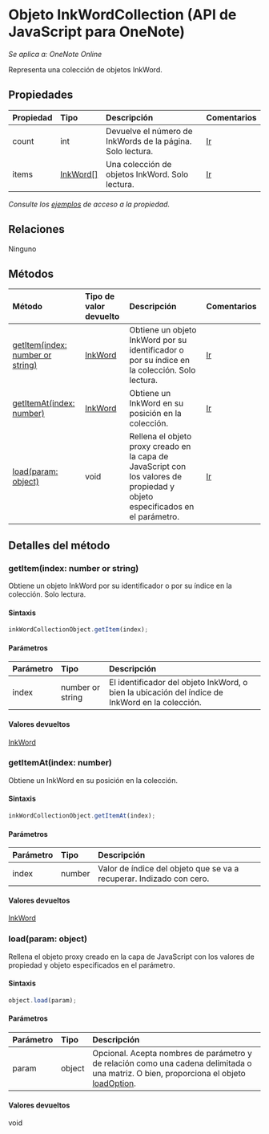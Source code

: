 # Objeto InkWordCollection (API de JavaScript para OneNote)

_Se aplica a: OneNote Online_  


Representa una colección de objetos InkWord.

## Propiedades

| Propiedad     | Tipo   |Descripción|Comentarios|
|:---------------|:--------|:----------|:-------|
|count|int|Devuelve el número de InkWords de la página. Solo lectura.|[Ir](https://github.com/OfficeDev/office-js-docs/issues/new?title=OneNote-inkWordCollection-count)|
|items|[InkWord[]](inkword.md)|Una colección de objetos InkWord. Solo lectura.|[Ir](https://github.com/OfficeDev/office-js-docs/issues/new?title=OneNote-inkWordCollection-items)|

_Consulte los [ejemplos](#ejemplos) de acceso a la propiedad._

## Relaciones
Ninguno


## Métodos

| Método           | Tipo de valor devuelto    |Descripción| Comentarios|
|:---------------|:--------|:----------|:-------|
|[getItem(index: number or string)](#getitemindex-number-or-string)|[InkWord](inkword.md)|Obtiene un objeto InkWord por su identificador o por su índice en la colección. Solo lectura.|[Ir](https://github.com/OfficeDev/office-js-docs/issues/new?title=OneNote-inkWordCollection-getItem)|
|[getItemAt(index: number)](#getitematindex-number)|[InkWord](inkword.md)|Obtiene un InkWord en su posición en la colección.|[Ir](https://github.com/OfficeDev/office-js-docs/issues/new?title=OneNote-inkWordCollection-getItemAt)|
|[load(param: object)](#loadparam-object)|void|Rellena el objeto proxy creado en la capa de JavaScript con los valores de propiedad y objeto especificados en el parámetro.|[Ir](https://github.com/OfficeDev/office-js-docs/issues/new?title=OneNote-inkWordCollection-load)|

## Detalles del método


### getItem(index: number or string)
Obtiene un objeto InkWord por su identificador o por su índice en la colección. Solo lectura.

#### Sintaxis
```js
inkWordCollectionObject.getItem(index);
```

#### Parámetros
| Parámetro    | Tipo   |Descripción|
|:---------------|:--------|:----------|
|index|number or string|El identificador del objeto InkWord, o bien la ubicación del índice de InkWord en la colección.|

#### Valores devueltos
[InkWord](inkword.md)

### getItemAt(index: number)
Obtiene un InkWord en su posición en la colección.

#### Sintaxis
```js
inkWordCollectionObject.getItemAt(index);
```

#### Parámetros
| Parámetro    | Tipo   |Descripción|
|:---------------|:--------|:----------|
|index|number|Valor de índice del objeto que se va a recuperar. Indizado con cero.|

#### Valores devueltos
[InkWord](inkword.md)

### load(param: object)
Rellena el objeto proxy creado en la capa de JavaScript con los valores de propiedad y objeto especificados en el parámetro.

#### Sintaxis
```js
object.load(param);
```

#### Parámetros
| Parámetro    | Tipo   |Descripción|
|:---------------|:--------|:----------|
|param|object|Opcional. Acepta nombres de parámetro y de relación como una cadena delimitada o una matriz. O bien, proporciona el objeto [loadOption](loadoption.md).|

#### Valores devueltos
void
